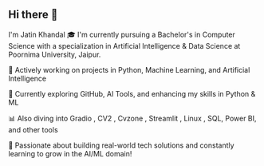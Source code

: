 ## Hi there 👋
        
I'm Jatin Khandal
🎓 I'm currently pursuing a Bachelor's in Computer Science with a specialization in Artificial Intelligence & Data Science at Poornima University, Jaipur.

🔭 Actively working on projects in Python, Machine Learning, and Artificial Intelligence

🌱 Currently exploring GitHub, AI Tools, and enhancing my skills in Python & ML

📊 Also diving into Gradio , CV2 , Cvzone , Streamlit , Linux , SQL, Power BI, and other tools 

🚀 Passionate about building real-world tech solutions and constantly learning to grow in the AI/ML domain!
